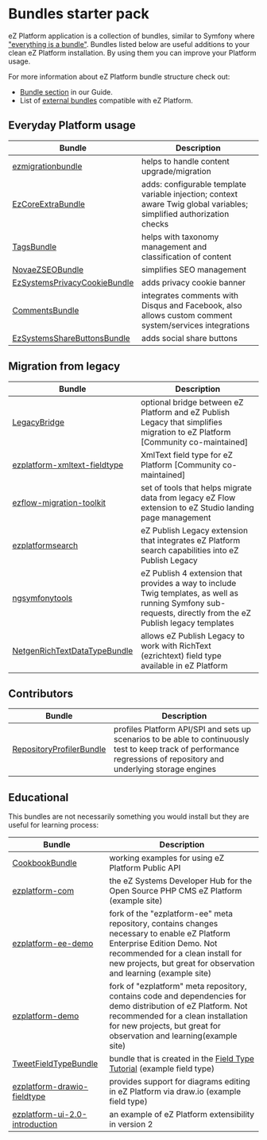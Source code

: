 # Bundles starter pack

eZ Platform application is a collection of bundles, similar to Symfony where ["everything is a bundle"](http://symfony.com/doc/current/book/bundles.html). Bundles listed below are useful additions to your clean eZ Platform installation. By using them you can improve your Platform usage.

For more information about eZ Platform bundle structure check out:

- [Bundle section](../guide/bundles.md) in our Guide.
- List of [external bundles](https://ezplatform.com/Bundles) compatible with eZ Platform.

## Everyday Platform usage

|Bundle|Description|
|------|-----------|
|[ezmigrationbundle](https://github.com/kaliop-uk/ezmigrationbundle)|helps to handle content upgrade/migration|
|[EzCoreExtraBundle](https://github.com/lolautruche/EzCoreExtraBundle)|adds: configurable template variable injection; context aware Twig global variables; simplified authorization checks|
|[TagsBundle](https://github.com/netgen/TagsBundle)|helps with taxonomy management and classification of content|
|[NovaeZSEOBundle](https://github.com/Novactive/NovaeZSEOBundle)|simplifies SEO management|
|[EzSystemsPrivacyCookieBundle](https://github.com/ezsystems/EzSystemsPrivacyCookieBundle)|adds privacy cookie banner|
|[CommentsBundle](https://github.com/ezsystems/CommentsBundle)|integrates comments with Disqus and Facebook, also allows custom comment system/services integrations|
|[EzSystemsShareButtonsBundle](https://github.com/ezsystems/EzSystemsShareButtonsBundle)|adds social share buttons|

## Migration from legacy

|Bundle|Description|
|------|-----------|
|[LegacyBridge](https://github.com/ezsystems/LegacyBridge)|optional bridge between eZ Platform and eZ Publish Legacy that simplifies migration to eZ Platform [Community co-maintained]|
|[ezplatform-xmltext-fieldtype](https://github.com/ezsystems/ezplatform-xmltext-fieldtype)|XmlText field type for eZ Platform [Community co-maintained]|
|[ezflow-migration-toolkit](https://github.com/ezsystems/ezflow-migration-toolkit)|set of tools that helps migrate data from legacy eZ Flow extension to eZ Studio landing page management|
|[ezplatformsearch](https://github.com/netgen/ezplatformsearch)|eZ Publish Legacy extension that integrates eZ Platform search capabilities into eZ Publish Legacy|
|[ngsymfonytools](https://github.com/netgen/ngsymfonytools)|eZ Publish 4 extension that provides a way to include Twig templates, as well as running Symfony sub-requests, directly from the eZ Publish legacy templates|
|[NetgenRichTextDataTypeBundle](https://github.com/netgen/NetgenRichTextDataTypeBundle)|allows eZ Publish Legacy to work with RichText (ezrichtext) field type available in eZ Platform|

## Contributors

|Bundle|Description|
|------|-----------|
|[RepositoryProfilerBundle](https://github.com/ezsystems/RepositoryProfilerBundle)| profiles Platform API/SPI and sets up scenarios to be able to continuously test to keep track of performance regressions of repository and underlying storage engines|

## Educational

This bundles are not necessarily something you would install but they are useful for learning process:

|Bundle|Description|
|------|-----------|
|[CookbookBundle](https://github.com/ezsystems/CookbookBundle)|working examples for using eZ Platform Public API|
|[ezplatform-com](https://github.com/ezsystems/ezplatform-com)|the eZ Systems Developer Hub for the Open Source PHP CMS eZ Platform (example site)|
|[ezplatform-ee-demo](https://github.com/ezsystems/ezplatform-ee-demo)|fork of the "ezplatform-ee" meta repository, contains changes necessary to enable eZ Platform Enterprise Edition Demo. Not recommended for a clean install for new projects, but great for observation and learning (example site)|
|[ezplatform-demo](https://github.com/ezsystems/ezplatform-demo)|fork of "ezplatform" meta repository, contains code and dependencies for demo distribution of eZ Platform. Not recommended for a clean installation for new projects, but great for observation and learning(example site)|
|[TweetFieldTypeBundle](https://github.com/ezsystems/TweetFieldTypeBundle)|bundle that is created in the [Field Type Tutorial](../tutorials/field_type/creating_a_tweet_field_type.md) (example field type)|
|[ezplatform-drawio-fieldtype](https://github.com/ezsystems/ezplatform-drawio-fieldtype)| provides support for diagrams editing in eZ Platform via draw.io (example field type)|
|[ezplatform-ui-2.0-introduction](https://github.com/ezsystems/ezplatform-ui-2.0-introduction)|an example of eZ Platform extensibility in version 2|
